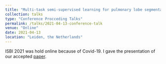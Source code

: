```yaml
---
title: "Multi-task semi-supervised learning for pulmonary lobe segmentation"
collection: talks
type: "Conference Procceding Talks"
permalink: /talks/2021-04-13-conference-talk
venue: "Online"
date: 2021-04-13
location: "Leiden, the Netherlands"
---
```


ISBI 2021 was hold online because of Covid-19. I gave the presentation of our accepted [paper](https://ieeexplore.ieee.org/abstract/document/9433985). 

